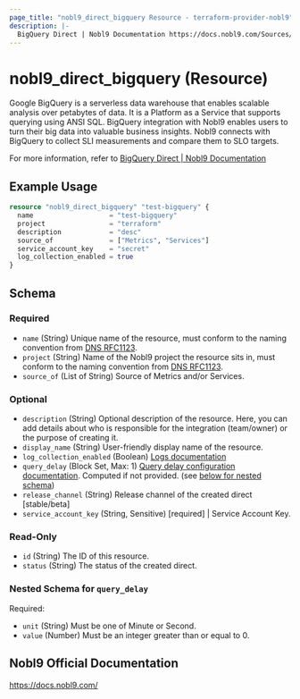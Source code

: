 ```yaml
---
page_title: "nobl9_direct_bigquery Resource - terraform-provider-nobl9"
description: |-
  BigQuery Direct | Nobl9 Documentation https://docs.nobl9.com/Sources/bigquery#bigquery-direct
---
```


# nobl9_direct_bigquery (Resource)

Google BigQuery is a serverless data warehouse that enables scalable analysis over petabytes of data. It is a Platform as a Service that supports querying using ANSI SQL. BigQuery integration with Nobl9 enables users to turn their big data into valuable business insights. Nobl9 connects with BigQuery to collect SLI measurements and compare them to SLO targets.

For more information, refer to [BigQuery Direct | Nobl9 Documentation](https://docs.nobl9.com/Sources/bigquery#bigquery-direct)

## Example Usage

```terraform
resource "nobl9_direct_bigquery" "test-bigquery" {
  name                   = "test-bigquery"
  project                = "terraform"
  description            = "desc"
  source_of              = ["Metrics", "Services"]
  service_account_key    = "secret"
  log_collection_enabled = true
}
```

<!-- schema generated by tfplugindocs -->
## Schema

### Required

- `name` (String) Unique name of the resource, must conform to the naming convention from [DNS RFC1123](https://kubernetes.io/docs/concepts/overview/working-with-objects/names/#names).
- `project` (String) Name of the Nobl9 project the resource sits in, must conform to the naming convention from [DNS RFC1123](https://kubernetes.io/docs/concepts/overview/working-with-objects/names/#names).
- `source_of` (List of String) Source of Metrics and/or Services.

### Optional

- `description` (String) Optional description of the resource. Here, you can add details about who is responsible for the integration (team/owner) or the purpose of creating it.
- `display_name` (String) User-friendly display name of the resource.
- `log_collection_enabled` (Boolean) [Logs documentation](https://docs.nobl9.com/Features/SLO_troubleshooting/event-logs)
- `query_delay` (Block Set, Max: 1) [Query delay configuration documentation](https://docs.nobl9.com/Features/query-delay). Computed if not provided. (see [below for nested schema](#nestedblock--query_delay))
- `release_channel` (String) Release channel of the created direct [stable/beta]
- `service_account_key` (String, Sensitive) [required] | Service Account Key.

### Read-Only

- `id` (String) The ID of this resource.
- `status` (String) The status of the created direct.

<a id="nestedblock--query_delay"></a>
### Nested Schema for `query_delay`

Required:

- `unit` (String) Must be one of Minute or Second.
- `value` (Number) Must be an integer greater than or equal to 0.

## Nobl9 Official Documentation

https://docs.nobl9.com/

